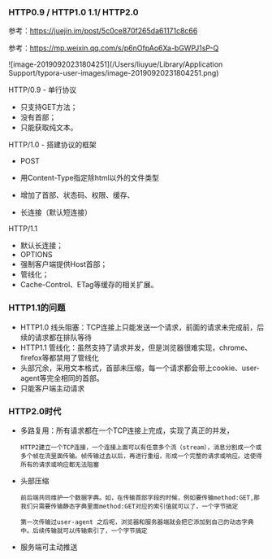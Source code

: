 ### HTTP0.9 / HTTP1.0  1.1/ HTTP2.0

参考：https://juejin.im/post/5c0ce870f265da61171c8c66

参考：https://mp.weixin.qq.com/s/p6nOfpAo6Xa-bGWPJ1sP-Q

![image-20190920231804251](/Users/liuyue/Library/Application Support/typora-user-images/image-20190920231804251.png)

HTTP/0.9 - 单行协议

- 只支持GET方法；
- 没有首部；
- 只能获取纯文本。



HTTP/1.0 - 搭建协议的框架

- POST

- 用Content-Type指定除html以外的文件类型

- 增加了首部、状态码、权限、缓存、

- 长连接（默认短连接）

  

HTTP/1.1

- 默认长连接；
- OPTIONS
- 强制客户端提供Host首部；
- 管线化；
- Cache-Control、ETag等缓存的相关扩展。



### HTTP1.1的问题

- HTTP1.0 线头阻塞：TCP连接上只能发送一个请求，前面的请求未完成前，后续的请求都在排队等待
- HTTP1.1 管线化：虽然支持了请求并发，但是浏览器很难实现，chrome、firefox等都禁用了管线化
- 头部冗余，采用文本格式，首部未压缩，每一个请求都会带上cookie、user-agent等完全相同的首部。
- 只能客户端主动请求

### HTTP2.0时代

- 多路复用：所有请求都在一个TCP连接上完成，实现了真正的并发，

  ```JS
  HTTP2建立一个TCP连接，一个连接上面可以有任意多个流（stream），消息分割成一个或多个帧在流里面传输。帧传输过去以后，再进行重组，形成一个完整的请求或响应。这使得所有的请求或响应都无法阻塞
  ```

- 头部压缩

  ```JS
  前后端共同维护一个数据字典。如，在传输首部字段的时候，例如要传输method:GET,那我们只需要传输静态字典里面method:GET对应的索引值就可以了，一个字节搞定
  
  第一次传输过user-agent 之后呢，浏览器和服务器端就会把它添加到自己的动态字典中。后续传输就可以传输索引了，一个字节搞定
  ```

- 服务端可主动推送
